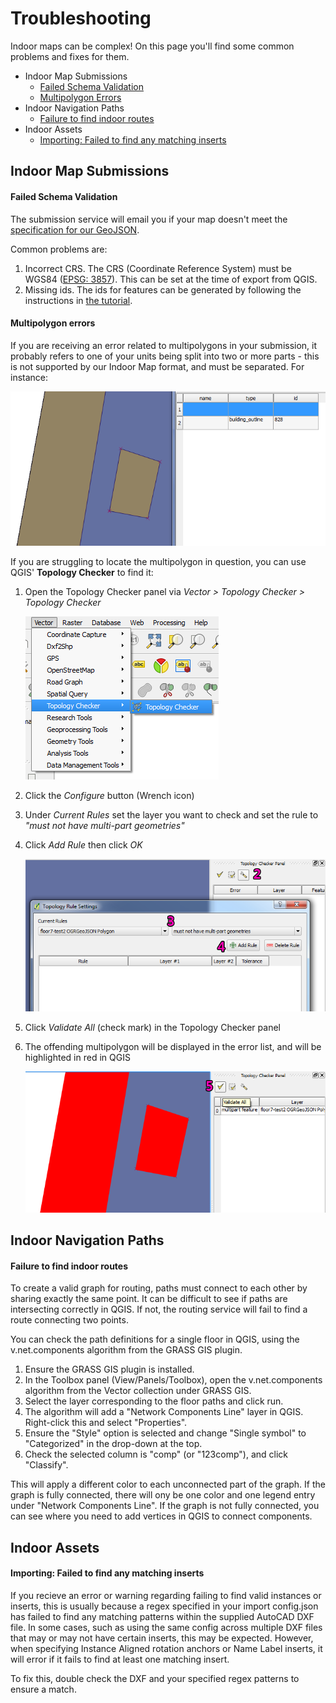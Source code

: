 Troubleshooting
===================

Indoor maps can be complex! On this page you'll find some common problems and fixes for them.

- Indoor Map Submissions
	- [Failed Schema Validation](#failed-schema-validation)
	- [Multipolygon Errors](#multipolygon-errors)
- Indoor Navigation Paths
	- [Failure to find indoor routes](#failure-to-find-indoor-routes)
- Indoor Assets
	- [Importing: Failed to find any matching inserts](#importing-failed-to-find-any-matching-inserts)


## Indoor Map Submissions

#### Failed Schema Validation 

The submission service will email you if your map doesn't meet the [specification for our GeoJSON](FORMAT.md).

Common problems are:

1. Incorrect CRS. The CRS (Coordinate Reference System) must be WGS84 ([EPSG: 3857](http://spatialreference.org/ref/sr-org/6864/)).  This can be set at the time of export from QGIS.
2. Missing ids.  The ids for features can be generated by following the instructions in [the tutorial](TUTORIAL.md#user-content-generate-feature-ids).


#### Multipolygon errors

If you are receiving an error related to multipolygons in your submission, it probably refers to one of your units being split into two or more parts - this is not supported by our Indoor Map format, and must be separated. For instance:


[<img src="/images/tutorial/multipolygon_appearance.png">](/images/tutorial/multipolygon_appearance.png) 

If you are struggling to locate the multipolygon in question, you can use QGIS' **Topology Checker** to find it:

1. Open the Topology Checker panel via *Vector > Topology Checker > Topology Checker*
	
	[<img src="/images/tutorial/topology_checker_location.png">](/images/tutorial/topology_checker_location.png)

2. Click the *Configure* button (Wrench icon)
3. Under *Current Rules* set the layer you want to check and set the rule to *"must not have multi-part geometries"*
4. Click *Add Rule* then click *OK*
	
	[<img src="/images/tutorial/topology_checker_steps.png">](/images/tutorial/topology_checker_steps.png)

5. Click *Validate All* (check mark) in the Topology Checker panel
6. The offending multipolygon will be displayed in the error list, and will be highlighted in red in QGIS
	
	[<img src="/images/tutorial/topology_checker_results.png">](/images/tutorial/topology_checker_results.png)


## Indoor Navigation Paths

#### Failure to find indoor routes

To create a valid graph for routing, paths must connect to each other by sharing exactly the same point. It can be difficult to see if paths are intersecting correctly in QGIS.  If not, the routing service will fail to find a route connecting two points.

You can check the path definitions for a single floor in QGIS, using the v.net.components algorithm from the GRASS GIS plugin. 

1. Ensure the GRASS GIS plugin is installed.
2. In the Toolbox panel (View/Panels/Toolbox), open the v.net.components algorithm from the Vector collection under GRASS GIS.
3. Select the layer corresponding to the floor paths and click run.
4. The algorithm will add a "Network Components Line" layer in QGIS.  Right-click this and select "Properties".
5. Ensure the "Style" option is selected and change "Single symbol" to "Categorized" in the drop-down at the top.
6. Check the selected column is "comp" (or "123comp"), and click "Classify".

This will apply a different color to each unconnected part of the graph.  If the graph is fully connected, there will ony be one color and one legend entry under "Network Components Line".  If the graph is not fully connected, you can see where you need to add vertices in QGIS to connect components.


## Indoor Assets

#### Importing: Failed to find any matching inserts

If you recieve an error or warning regarding failing to find valid instances or inserts, this is usually because a regex specified in your import config.json has failed to find any matching patterns within the supplied AutoCAD DXF file.  In some cases, such as using the same config across multiple DXF files that may or may not have certain inserts, this may be expected.  However, when specifying Instance Aligned rotation anchors or Name Label inserts, it will error if it fails to find at least one matching insert.

To fix this, double check the DXF and your specified regex patterns to ensure a match.
